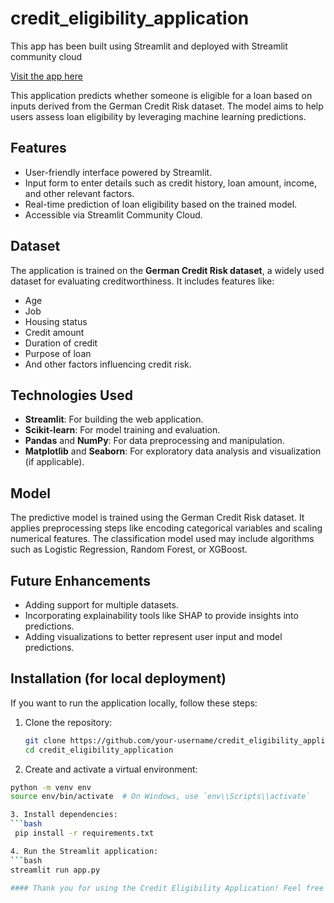 # credit_eligibility_application
This app has been built using Streamlit and deployed with Streamlit community cloud

[Visit the app here](https://credit-eligibility.streamlit.app/)

This application predicts whether someone is eligible for a loan based on inputs derived from the German Credit Risk dataset. The model aims to help users assess loan eligibility by leveraging machine learning predictions.

## Features
- User-friendly interface powered by Streamlit.
- Input form to enter details such as credit history, loan amount, income, and other relevant factors.
- Real-time prediction of loan eligibility based on the trained model.
- Accessible via Streamlit Community Cloud.

## Dataset
The application is trained on the **German Credit Risk dataset**, a widely used dataset for evaluating creditworthiness. It includes features like:
- Age
- Job
- Housing status
- Credit amount
- Duration of credit
- Purpose of loan
- And other factors influencing credit risk.

## Technologies Used
- **Streamlit**: For building the web application.
- **Scikit-learn**: For model training and evaluation.
- **Pandas** and **NumPy**: For data preprocessing and manipulation.
- **Matplotlib** and **Seaborn**: For exploratory data analysis and visualization (if applicable).

## Model
The predictive model is trained using the German Credit Risk dataset. It applies preprocessing steps like encoding categorical variables and scaling numerical features. The classification model used may include algorithms such as Logistic Regression, Random Forest, or XGBoost.

## Future Enhancements
* Adding support for multiple datasets.
* Incorporating explainability tools like SHAP to provide insights into predictions.
* Adding visualizations to better represent user input and model predictions.

## Installation (for local deployment)
If you want to run the application locally, follow these steps:

1. Clone the repository:
   ```bash
   git clone https://github.com/your-username/credit_eligibility_application.git
   cd credit_eligibility_application

2. Create and activate a virtual environment:
  ```bash
  python -m venv env
  source env/bin/activate  # On Windows, use `env\\Scripts\\activate`

3. Install dependencies:
  ```bash
   pip install -r requirements.txt

4. Run the Streamlit application:
  ```bash
  streamlit run app.py

#### Thank you for using the Credit Eligibility Application! Feel free to share your feedback.

